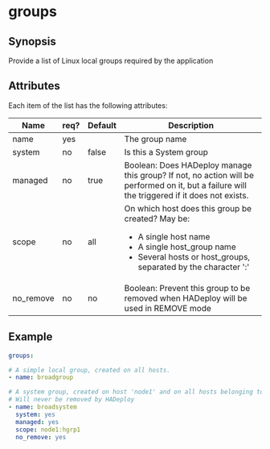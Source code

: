 # groups

## Synopsis

Provide a list of Linux local groups required by the application 

## Attributes

Each item of the list has the following attributes:

Name|req?|Default|Description
---|---|---|---
name|yes||The group name
system|no|false|Is this a System group
managed|no|true|Boolean: Does HADeploy manage this group? If not, no action will be performed on it, but a failure will the triggered if it does not exists. 
scope|no|all|On which host does this group be created? May be:<ul><li>A single host name</li><li>A single host_group name</li><li>Several hosts or host_groups, separated by the character ':'</li></ul>
no_remove|no|no|Boolean: Prevent this group to be removed when HADeploy will be used in REMOVE mode

## Example

```yaml
groups:

# A simple local group, created on all hosts.
- name: broadgroup

# A system group, created on host 'node1' and on all hosts belonging to the host_group 'hgrp1'.
# Will never be removed by HADeploy
- name: broadsystem
  system: yes
  managed: yes
  scope: node1:hgrp1
  no_remove: yes
```
